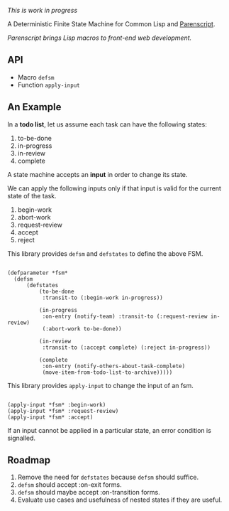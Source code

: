 *This is work in progress*

A Deterministic Finite State Machine for Common Lisp and
[Parenscript](https://parenscript.common-lisp.dev/).

*Parenscript brings Lisp macros to front-end web development.*

## API

+ Macro `defsm`
+ Function `apply-input`

## An Example

In a **todo list**, let us assume each task can have the following states:

1. to-be-done
2. in-progress
3. in-review
3. complete

A state machine accepts an **input** in order to change its state.

We can apply the following inputs only if that input is valid for the current
state of the task.

1. begin-work
2. abort-work
3. request-review
4. accept
5. reject

This library provides `defsm` and `defstates` to define the above FSM.

```common-lisp

(defparameter *fsm*
  (defsm
      (defstates
          (to-be-done
           :transit-to (:begin-work in-progress))

          (in-progress
           :on-entry (notify-team) :transit-to (:request-review in-review)
           (:abort-work to-be-done))

          (in-review
           :transit-to (:accept complete) (:reject in-progress))

          (complete
           :on-entry (notify-others-about-task-complete)
           (move-item-from-todo-list-to-archive)))))
```

This library provides `apply-input` to change the input of an fsm.

```common-lisp

(apply-input *fsm* :begin-work)
(apply-input *fsm* :request-review)
(apply-input *fsm* :accept)

```

If an input cannot be applied in a particular state, an error condition is
signalled.


## Roadmap

1. Remove the need for `defstates` because `defsm` should suffice.
2. `defsm` should accept :on-exit forms.
3. `defsm` should maybe accept :on-transition forms.
4. Evaluate use cases and usefulness of nested states if they are useful.
